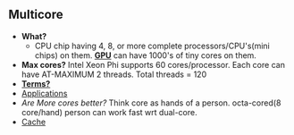 ## Multicore
  - **What?** 
    - CPU chip having 4, 8, or more complete processors/CPU's(mini chips) on them. **[GPU](/Motherboard/CPU/GPU)** can have 1000's of tiny cores on them.
  - **Max cores?** Intel Xeon Phi supports 60 cores/processor. Each core can have AT-MAXIMUM 2 threads. Total threads = 120
  - **[Terms?](Terms.md)**
  - [Applications](/Motherboard/CPU/GPU/GPU/Applications_Advantages_Disadv.md)
  - *Are More cores better?* Think core as hands of a person. octa-cored(8 core/hand) person can work fast wrt dual-core.
  - [Cache](Cache)

